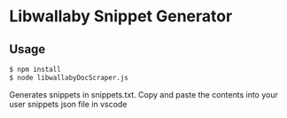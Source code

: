 # Libwallaby Snippet Generator

## Usage

```bash
$ npm install
$ node libwallabyDocScraper.js
```

Generates snippets in snippets.txt. Copy and paste the contents into your user snippets json file in vscode
